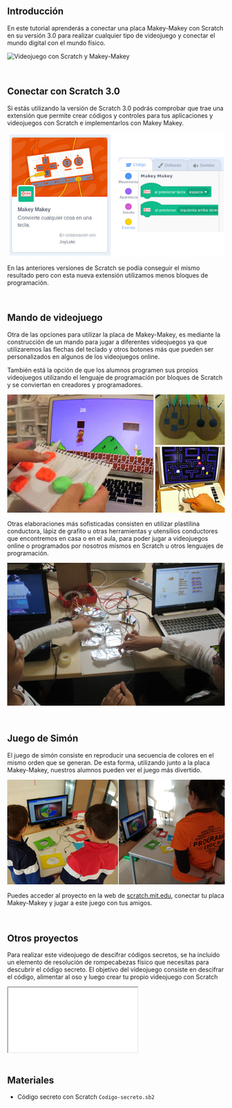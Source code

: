 ## Introducción

En este tutorial aprenderás a conectar una placa Makey-Makey con Scratch en su versión 3.0 para realizar cualquier tipo de videojuego y conectar el mundo digital con el mundo físico.

![](img/preview.gif "Videojuego con Scratch y Makey-Makey")



<br />




## Conectar con Scratch 3.0

Si estás utilizando la versión de Scratch 3.0 podrás comprobar que trae una extensión que permite crear códigos y controles para tus aplicaciones y videojuegos con Scratch e implementarlos con Makey Makey.

![](img/extension.jpg "Extensión para Scratch 3.0")

En las anteriores versiones de Scratch se podía conseguir el mismo resultado pero con esta nueva extensión utilizamos menos bloques de programación.



<br />



## Mando de videojuego

Otra de las opciones para utilizar la placa de Makey-Makey, es mediante la construcción de un mando para jugar a diferentes videojuegos ya que utilizaremos las flechas del teclado y otros botones más que pueden ser personalizados en algunos de los videojuegos online.

También está la opción de que los alumnos programen sus propios videojuegos utilizando el lenguaje de programación por bloques de Scratch y se conviertan en creadores y programadores.

![](img/mandos.jpg "Mando de videojuego")

Otras elaboraciones más sofisticadas consisten en utilizar plastilina conductora, lápiz de grafito u otras herramientas y utensilios conductores que encontremos en casa o en el aula, para poder jugar a videojuegos online o programados por nosotros mismos en Scratch u otros lenguajes de programación.

![](img/mando-videojuego.jpg "Mando de videojuego conectado a Makey-Makey")



<br />



## Juego de Simón

El juego de simón consiste en reproducir una secuencia de colores en el mismo orden que se generan. De esta forma, utilizando junto a la placa Makey-Makey, nuestros alumnos pueden ver el juego más divertido.

![](img/juego-de-simon.jpg "Juego de Simón con Scratch y Makey-Makey")

Puedes acceder al proyecto en la web de [scratch.mit.edu](https://scratch.mit.edu/projects/20016532/fullscreen), conectar tu placa Makey-Makey y jugar a este juego con tus amigos.



<br />



## Otros proyectos

Para realizar este videojuego de descifrar códigos secretos, se ha incluido un elemento de resolución de rompecabezas físico que necesitas para descubrir el código secreto. El objetivo del videojuego consiste en descifrar el código, alimentar al oso y luego crear tu propio videojuego con Scratch

<div class="iframe">
  <iframe src="//www.youtube.com/embed/NvzFx_2Duw4" allowfullscreen></iframe>
</div>



<br />



## Materiales

- Código secreto con Scratch `Codigo-secreto.sb2`
